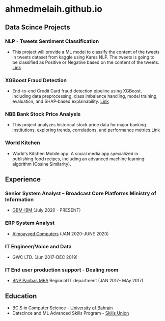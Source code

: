 # ahmedmelaih.github.io

## Data Scince Projects
### NLP - Tweets Sentiment Classification
- This project will provide a ML model to classify the content of the tweets in tweets dataset from kaggle using Kares NLP. The tweets is going to be classified as Positive or Negative based on the content of the tweets. [Link](https://github.com/AhmedMelaih/NLP_Tweets_Sentiment_Classification)

### XGBoost Fraud Detection
- End-to-end Credit Card fraud detection pipeline using XGBoost, including data preprocessing, class imbalance handling, model training, evaluation, and SHAP-based explainability. [Link](https://github.com/AhmedMelaih/NLP/blob/main/NLP%20Tweets%20Good%20Bad.ipynb)

### NBB Bank Stock Price Analysis
- This project analyzes historical stock price data for major banking institutions, exploring trends, correlations, and performance metrics.[Link](https://github.com/AhmedMelaih/Bank_Stock_Price_Analysis_For_GitHub)

### World Kitchen 
- World's Kitchen Mobile app: A social media app specialized in publishing food recipes, including an advanced machine learning algorithm (Cosine Similarity).


## Experience

### Senior System Analyst – Broadcast Core Platforms Ministry of Information  
- [GBM-IBM ](https://www.gbmme.com)   (July 2020 - PRESENT)

### ERP System Analyst
- [Almoayyed Computers](https://acme.tech/)  (JAN 2020-JUNE 2020)

### IT Engineer/Voice and Data 
- GWC LTD.  (Jun 2017-DEC 2019)

### IT End user production support - Dealing room
- [BNP Paribas MEA](https://mea.bnpparibas.com/en/our-geographies/bahrain/) Regional IT department  (JAN 2017- MAy 2017)





## Education
- BC.S in Computer Science - [University of Bahrain](https://www.uob.edu.bh/)
- Datscince and ML Advanced Skills Program - [Skills Union](https://skillsunion.com/)
  


